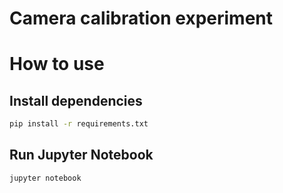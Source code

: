 # Camera calibration experiment

# How to use

## Install dependencies

```bash
pip install -r requirements.txt
```

## Run Jupyter Notebook

```bash
jupyter notebook
```

